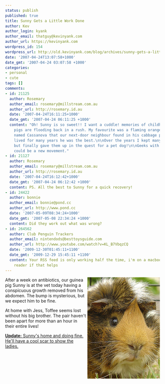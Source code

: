 ```yaml
---
status: publish
published: true
title: Sunny Gets a Little Work Done
author: Kev
author_login: kyank
author_email: thatguy@kevinyank.com
author_url: https://kevinyank.com
wordpress_id: 154
wordpress_url: http://old.kevinyank.com/blog/archives/sunny-gets-a-little-work-done
date: '2007-04-24T13:07:58+1000'
date_gmt: '2007-04-24 03:07:58 +1000'
categories:
- personal
- cute
tags: []
comments:
- id: 21125
  author: Rosemary
  author_email: rosemary@millstream.com.au
  author_url: http://rosemary.id.au
  date: '2007-04-24T16:11:25+1000'
  date_gmt: '2007-04-24 06:11:25 +1000'
  content: "Oh! Sunny is so sweet!! I want a cuddle! memories of childhood guinea
    pigs are flooding back in a rush. My favourite was a flaming orange abyssinian
    named Cassanova that our next-door neighbour found in his cabbage patch. \n\nCassanova
    lived for many years he was the best.\n\nOver the years I kept many guinea pigs
    but finally gave them up in the quest for a pet dog!\n\nGeeks with guinea pigs...
    could be a new movement."
- id: 21127
  author: Rosemary
  author_email: rosemary@millstream.com.au
  author_url: http://rosemary.id.au
  date: '2007-04-24T16:12:42+1000'
  date_gmt: '2007-04-24 06:12:42 +1000'
  content: PS. All the best to Sunny for a quick recovery!
- id: 24422
  author: bonnie
  author_email: bonnie@pond.cc
  author_url: http://www.pond.cc
  date: '2007-05-09T08:34:24+1000'
  date_gmt: '2007-05-08 22:34:24 +1000'
  content: Did they work out what was wrong?
- id: 264562
  author: Club Penguin Trackers
  author_email: nintendods@besttoysguide.com
  author_url: http://www.youtube.com/watch?v=KL_B7VbqzCQ
  date: '2009-12-30T01:45:11+1100'
  date_gmt: '2009-12-29 15:45:11 +1100'
  content: Your RSS feed is only working half the time, i'm on a macbook running google
    reader if that helps
---
```

<p><a href="https://flickr.com/photos/sentience/343876701/"><img align="right" title="Sunny" id="image153" alt="Sunny" src="/assets/wp-content/uploads/2007/04/sunny.jpg" /></a>After a week on antibiotics, our guinea pig Sunny is at the vet today having a conspicuous growth removed from his abdomen. The bump is mysterious, but we expect him to be fine.</p>
<p>At home with Jess, Toffee seems lost without his big brother. The pair haven't been apart for more than an hour in their entire lives!</p>
<p><ins><strong>Update:</strong> Sunny's home and doing fine. He'll have a cool scar to show the ladies.</ins></p>
